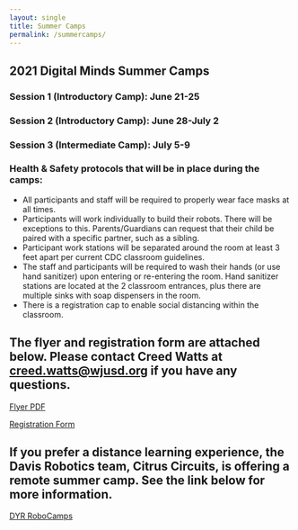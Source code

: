 ```yaml
---
layout: single
title: Summer Camps
permalink: /summercamps/
---
```

## 2021 Digital Minds Summer Camps

### Session 1 (Introductory Camp): June 21-25
### Session 2 (Introductory Camp): June 28-July 2
### Session 3 (Intermediate Camp): July 5-9

### Health & Safety protocols that will be in place during the camps:
- All participants and staff will be required to properly wear face masks at all times.
- Participants will work individually to build their robots. There will be exceptions to this. Parents/Guardians can request that their child be paired with a specific partner, such as a sibling. 
- Participant work stations will be separated around the room at least 3 feet apart per current CDC classroom guidelines.
- The staff and participants will be required to wash their hands (or use hand sanitizer) upon entering or re-entering the room. Hand sanitizer stations are located at the 2 classroom entrances, plus there are multiple sinks with soap dispensers in the room.  
- There is a registration cap to enable social distancing within the classroom.

## The flyer and registration form are attached below. Please contact Creed Watts at creed.watts@wjusd.org if you have any questions.

<a href="https://drive.google.com/file/d/1Z4C7VkXy3myfAjhZHWSJM2zauY3MdiEu/view?usp=sharing" target="_blank">Flyer PDF </a>

[Registration Form](https://forms.gle/yc1ewv76fR97oRWU9)

## If you prefer a distance learning experience, the Davis Robotics team, Citrus Circuits, is offering a remote summer camp. See the link below for more information.

[DYR RoboCamps](https://www.citruscircuits.org/robocamps.html)




